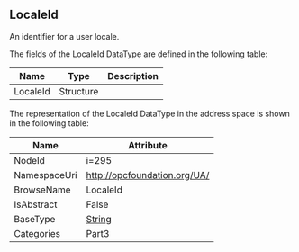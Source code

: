 <!-- datatype -->
## LocaleId
An identifier for a user locale.  
<!-- end of description -->
The fields of the LocaleId DataType are defined in the following table:  

|Name|Type|Description|
|---|---|---|
|LocaleId|Structure||

The representation of the LocaleId DataType in the address space is shown in the following table:  

|Name|Attribute|
|---|---|
|NodeId|i=295|
|NamespaceUri|http://opcfoundation.org/UA/|
|BrowseName|LocaleId|
|IsAbstract|False|
|BaseType|[String](../../../Part3/DataTypes/String/readme.md)|
|Categories|Part3|


